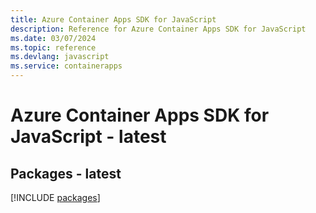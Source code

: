 ```yaml
---
title: Azure Container Apps SDK for JavaScript
description: Reference for Azure Container Apps SDK for JavaScript
ms.date: 03/07/2024
ms.topic: reference
ms.devlang: javascript
ms.service: containerapps
---
```

# Azure Container Apps SDK for JavaScript - latest
## Packages - latest
[!INCLUDE [packages](container-apps-index.md)]